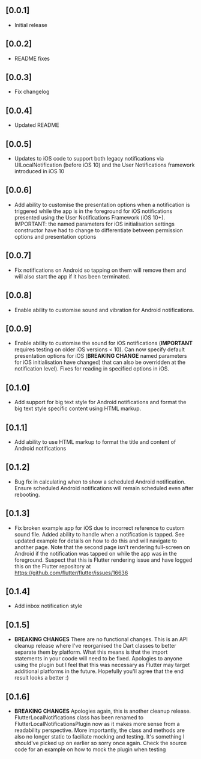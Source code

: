 ## [0.0.1]

*  Initial release

## [0.0.2]

* README fixes

## [0.0.3]

* Fix changelog


## [0.0.4]

* Updated README

## [0.0.5]

* Updates to iOS code to support both legacy notifications via UILocalNotification (before iOS 10) and the User Notifications framework introduced in iOS 10

## [0.0.6]

* Add ability to customise the presentation options when a notification is triggered while the app is in the foreground for iOS notifications presented using the User Notifications Framework (iOS 10+). IMPORTANT: the named parameters for iOS initialisation settings constructor have had to change to differentiate between permission options and presentation options

## [0.0.7]

* Fix notifications on Android so tapping on them will remove them and will also start the app if it has been terminated.

## [0.0.8]

* Enable ability to customise sound and vibration for Android notifications.

## [0.0.9]

* Enable ability to customise the sound for iOS notifications (**IMPORTANT** requires testing on older iOS versions < 10). Can now specify default presentation options for iOS (**BREAKING CHANGE** named parameters for iOS initialisation have changed) that can also be overridden at the notification level). Fixes for reading in specified options in iOS.

## [0.1.0]

* Add support for big text style for Android notifications and format the big text style specific content using HTML markup.

## [0.1.1]

* Add ability to use HTML markup to format the title and content of Android notifications


## [0.1.2]

* Bug fix in calculating when to show a scheduled Android notification. Ensure scheduled Android notifications will remain scheduled even after rebooting.

## [0.1.3]
* Fix broken example app for iOS due to incorrect reference to custom sound file. Added ability to handle when a notification is tapped. See updated example for details on how to do this and will navigate to another page. Note that the second page isn't rendering full-screen on Android if the notification was tapped on while the app was in the foreground. Suspect that this is Flutter rendering issue and have logged this on the Flutter repository at https://github.com/flutter/flutter/issues/16636

## [0.1.4]
* Add inbox notification style

## [0.1.5]
* **BREAKING CHANGES** There are no functional changes. This is an API cleanup release where I've reorganised the Dart classes to better separate them by platform. What this means is that the import statements in your coode will need to be fixed. Apologies to anyone using the plugin but I feel that this was necessary as Flutter may target additional platforms in the future. Hopefully you'll agree that the end result looks a better :)

## [0.1.6]
* **BREAKING CHANGES** Apologies again, this is another cleanup release. FlutterLocalNotifications class has been renamed to FlutterLocalNotificationsPlugin now as it makes more sense from a readability perspective. More importantly, the class and methods are also no longer static to faciliate mocking and testing. It's something I should've picked up on earlier so sorry once again. Check the source code for an example on how to mock the plugin when testing
